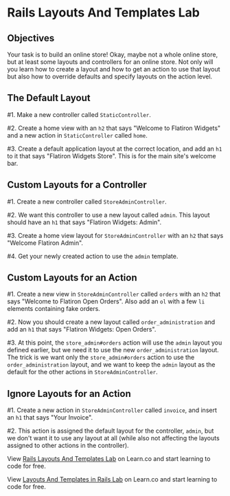 # Rails Layouts And Templates Lab

## Objectives

Your task is to build an online store! Okay, maybe not a whole online store, but
at least some layouts and controllers for an online store. Not only will you
learn how to create a layout and how to get an action to use that layout but
also how to override defaults and specify layouts on the action level.

## The Default Layout

#1. Make a new controller called `StaticController`.

#2. Create a home view with an `h2` that says "Welcome to Flatiron Widgets" and a new action in `StaticController` called `home`.

#3. Create a default application layout at the correct location, and add an `h1` to it that says "Flatiron Widgets Store". This is for the main site's welcome bar.

## Custom Layouts for a Controller

#1. Create a new controller called `StoreAdminController`.

#2. We want this controller to use a new layout called `admin`. This layout should have an `h1` that says "Flatiron Widgets: Admin".

#3. Create a home view layout for `StoreAdminController` with an `h2` that says "Welcome Flatiron Admin".

#4. Get your newly created action to use the `admin` template.

## Custom Layouts for an Action

#1. Create a new view in `StoreAdminController` called `orders` with an `h2` that says "Welcome to Flatiron Open Orders". Also add an `ol` with a few `li` elements containing fake orders.

#2. Now you should create a new layout called `order_administration` and add an `h1` that says "Flatiron Widgets: Open Orders".

#3. At this point, the `store_admin#orders` action will use the `admin` layout you defined earlier, but we need it to use the new `order_administration` layout. The trick is we want only the `store_admin#orders` action to use the `order_administration` layout, and we want to keep the `admin` layout as the default for the other actions in `StoreAdminController`.

## Ignore Layouts for an Action

#1. Create a new action in `StoreAdminController` called `invoice`, and insert an `h1` that says "Your Invoice".

#2. This action is assigned the default layout for the controller, `admin`, but we don't want it to use any layout at all (while also not affecting the layouts assigned to other actions in the controller).

<p data-visibility='hidden'>View <a href='https://learn.co/lessons/rails-layouts-and-templates-lab' title='Rails Layouts And Templates Lab'>Rails Layouts And Templates Lab</a> on Learn.co and start learning to code for free.</p>

<p class='util--hide'>View <a href='https://learn.co/lessons/rails-layouts-and-templates-lab'>Layouts And Templates in Rails Lab</a> on Learn.co and start learning to code for free.</p>
